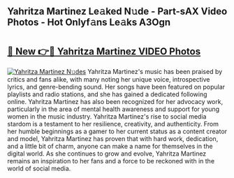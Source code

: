 ## Yahritza Martinez Le𝚊ked N𝚞de - Part-sAX Video Photos - Hot Onlyf𝚊ns Le𝚊ks A3Ogn

# <h2><a href="http://ab52541.deff.icu/?id=Yahritza+Martinez">🔗 New 👉🔴 Yahritza Martinez VIDEO Photos</a></h2>

[![Yahritza Martinez N𝚞des](https://i.imgur.com/rIISA9y.gif)](http://ab52541.deff.icu/?id=Yahritza+Martinez)
Yahritza Martinez's music has been praised by critics and fans alike, with many noting her unique voice, introspective lyrics, and genre-bending sound. Her songs have been featured on popular playlists and radio stations, and she has gained a dedicated following online. Yahritza Martinez has also been recognized for her advocacy work, particularly in the area of mental health awareness and support for young women in the music industry. Yahritza Martinez's rise to social media stardom is a testament to her resilience, creativity, and authenticity. From her humble beginnings as a gamer to her current status as a content creator and model, Yahritza Martinez has proven that with hard work, dedication, and a little bit of charm, anyone can make a name for themselves in the digital world. As she continues to grow and evolve, Yahritza Martinez remains an inspiration to her fans and a force to be reckoned with in the world of social media.
